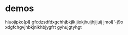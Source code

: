 # demos
hiuojipko[pl[
gfcdzsdfdxgchhjbkjlk
jiokjhuijhjijuij
jmol['-j9o
xdgfchgvjhbkjnlkhbjygfrt
gyhujgtyhgt
